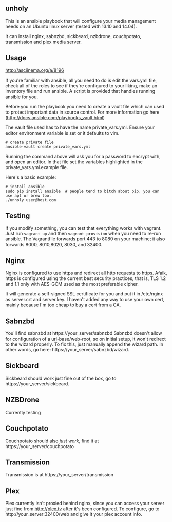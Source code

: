 unholy
------

This is an ansible playbook that will configure your media management needs on an Ubuntu linux server (tested with 13.10 and 14.04).

It can install nginx, sabnzbd, sickbeard, nzbdrone, couchpotato, transmission and plex media server.

Usage
-----

http://asciinema.org/a/8196

If you're familiar with ansible, all you need to do is edit the vars.yml file,
check all of the roles to see if they're configured to your liking, make an inventory file and run ansible.
A script is provided that handles running ansible for you.

Before you run the playbook you need to create a vault file which can  used to protect important data in source control.
For more information go here (http://docs.ansible.com/playbooks_vault.html)

The vault file used has to have the name private_vars.yml. Ensure your editor environment variable is set or it defaults to vim.

    # create private file
    ansible-vault create private_vars.yml

Running the command above will ask you for a password to encrypt with, and open an editor. In that file set the variables highlighted in the private_vars.yml.example file.

Here's a basic example:

    # install ansible
    sudo pip install ansible  # people tend to bitch about pip. you can use apt or brew too.
    ./unholy user@host.com

Testing
-------

If you modify something, you can test that everything works with vagrant.
Just run `vagrant up` and then `vagrant provision` when you need to re-run ansible.
The Vagrantfile forwards port 443 to 8080 on your machine; it also forwards 8000,
8010,8020, 8030, and 32400.

Nginx
-----

Nginx is configured to use https and redirect all http requests to https.
Afaik, https is configured using the current best security practices,
that is, TLS 1.2 and 1.1 only with AES-GCM used as the most preferable cipher.

It will generate a self-signed SSL certificate for you and put it in /etc/nginx as
server.crt and server.key. I haven't added any way to use your own cert, mainly
because I'm too cheap to buy a cert from a CA.

Sabnzbd
-------

You'll find sabnzbd at https://your_server/sabnzbd
Sabnzbd doesn't allow for configuration of a url-base/web-root, so on initial setup,
it won't redirect to the wizard properly. To fix this, just manually append the wizard path.
In other words, go here: https://your_server/sabnzbd/wizard.

Sickbeard
---------

Sickbeard should work just fine out of the box, go to https://your_server/sickbeard.

NZBDrone
--------

Currently testing

Couchpotato
-----------

Couchpotato should also *just work*, find it at https://your_server/couchpotato

Transmission
------------

Transmission is at https://your_server/transmission

Plex
----

Plex currently isn't proxied behind nginx, since you can access your server just fine from http://plex.tv after it's been configured.
To configure, go to http://your_server:32400/web and give it your plex account info.
